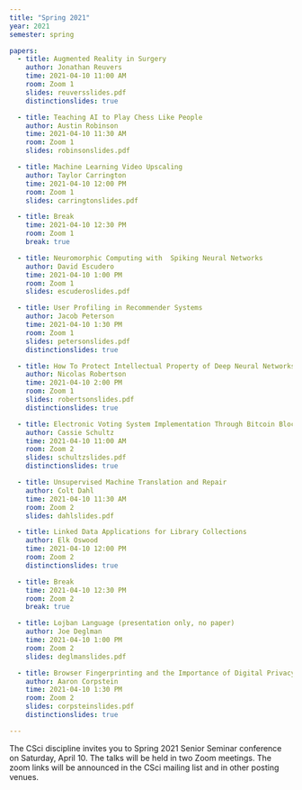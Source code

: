 ```yaml
---
title: "Spring 2021"
year: 2021
semester: spring

papers:
  - title: Augmented Reality in Surgery
    author: Jonathan Reuvers
    time: 2021-04-10 11:00 AM
    room: Zoom 1
    slides: reuversslides.pdf
    distinctionslides: true

  - title: Teaching AI to Play Chess Like People
    author: Austin Robinson
    time: 2021-04-10 11:30 AM
    room: Zoom 1
    slides: robinsonslides.pdf

  - title: Machine Learning Video Upscaling
    author: Taylor Carrington
    time: 2021-04-10 12:00 PM
    room: Zoom 1
    slides: carringtonslides.pdf

  - title: Break
    time: 2021-04-10 12:30 PM
    room: Zoom 1
    break: true

  - title: Neuromorphic Computing with  Spiking Neural Networks
    author: David Escudero
    time: 2021-04-10 1:00 PM
    room: Zoom 1
    slides: escuderoslides.pdf

  - title: User Profiling in Recommender Systems 
    author: Jacob Peterson
    time: 2021-04-10 1:30 PM
    room: Zoom 1
    slides: petersonslides.pdf
    distinctionslides: true

  - title: How To Protect Intellectual Property of Deep Neural Networks 
    author: Nicolas Robertson
    time: 2021-04-10 2:00 PM
    room: Zoom 1
    slides: robertsonslides.pdf
    distinctionslides: true

  - title: Electronic Voting System Implementation Through Bitcoin Blockchain Technology
    author: Cassie Schultz
    time: 2021-04-10 11:00 AM
    room: Zoom 2
    slides: schultzslides.pdf
    distinctionslides: true

  - title: Unsupervised Machine Translation and Repair
    author: Colt Dahl
    time: 2021-04-10 11:30 AM
    room: Zoom 2
    slides: dahlslides.pdf

  - title: Linked Data Applications for Library Collections
    author: Elk Oswood
    time: 2021-04-10 12:00 PM
    room: Zoom 2
    distinctionslides: true

  - title: Break
    time: 2021-04-10 12:30 PM
    room: Zoom 2
    break: true

  - title: Lojban Language (presentation only, no paper)
    author: Joe Deglman
    time: 2021-04-10 1:00 PM
    room: Zoom 2
    slides: deglmanslides.pdf

  - title: Browser Fingerprinting and the Importance of Digital Privacy
    author: Aaron Corpstein
    time: 2021-04-10 1:30 PM
    room: Zoom 2
    slides: corpsteinslides.pdf
    distinctionslides: true

---
```


The CSci discipline invites you to Spring 2021 Senior Seminar conference on
Saturday, April 10.
The talks will be held in two Zoom meetings. The zoom links will be announced in the CSci mailing list and in other posting venues. 


